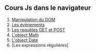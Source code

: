 ## Cours Js dans le navigateur

1. [Manipulation du DOM](https://github.com/jerostax/Js_DOM_Events_Requests/tree/master/DOM)
2. [Les évènements](https://github.com/jerostax/Js_DOM_Events_Requests/tree/master/Ev%C3%A8nements)
3. [Les requêtes GET et POST](https://github.com/jerostax/Js_DOM_Events_Requests/tree/master/Requetes)
4. [L'object Math](<https://github.com/jerostax/Js_DOM_Events_Requests/tree/master/Math()>)
5. [L'object Date](<https://github.com/jerostax/Js_DOM_Events_Requests/tree/master/Date()>)
6. [Les expressions régulières]
